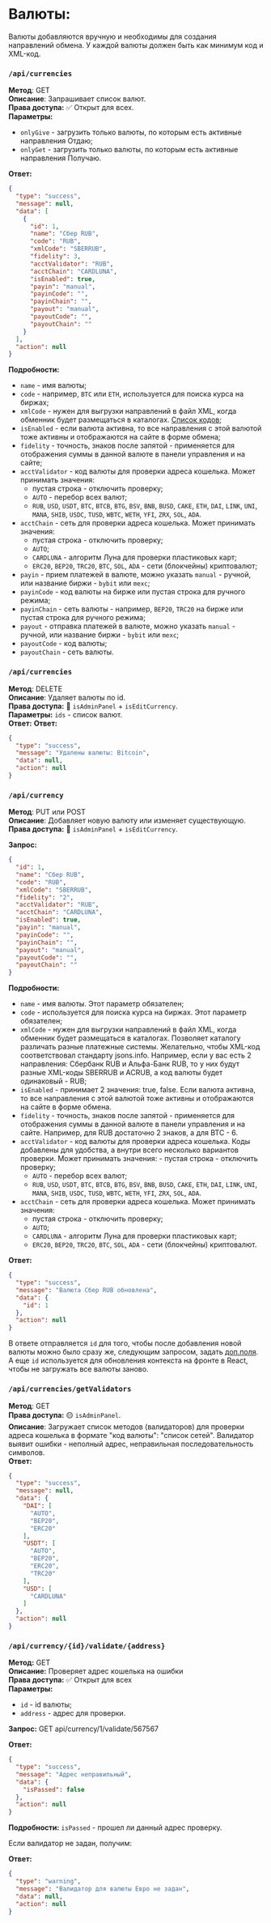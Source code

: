 # Валюты: ##

Валюты добавляются вручную и необходимы для создания направлений обмена. У каждой валюты должен быть как минимум код и XML-код. 

### `/api/currencies`
**Метод**: GET  
**Описание**: Запрашивает список валют.  
**Права доступа:** ✅ Открыт для всех.  
**Параметры:**
- `onlyGive` - загрузить только валюты, по которым есть активные направления Отдаю;  
- `onlyGet` - загрузить только валюты, по которым есть активные направления Получаю.


**Ответ:**
```json
{
  "type": "success",
  "message": null,
  "data": [
    {
      "id": 1,
      "name": "Сбер RUB",
      "code": "RUB",
      "xmlCode": "SBERRUB",
      "fidelity": 3,
      "acctValidator": "RUB",
      "acctChain": "CARDLUNA",
      "isEnabled": true,
      "payin": "manual",
      "payinCode": "",
      "payinChain": "",
      "payout": "manual",
      "payoutCode": "",
      "payoutChain": ""
    }
  ],
  "action": null
}
```

**Подробности:**  
- `name` - имя валюты;
- `code` - например, `BTC` или `ETH`, используется для поиска курса на биржах;
- `xmlCode` - нужен для выгрузки направлений в файл XML, когда обменник будет размещаться в каталогах.
[Список кодов](https://jsons.info/signatures/currencies);
- `isEnabled` - если валюта активна, то все направления с этой валютой тоже активны и отображаются на сайте в форме обмена;
- `fidelity` - точность, знаков после запятой - применяется для отображения суммы в данной валюте в панели управления и на сайте;
- `acctValidator` - код валюты для проверки адреса кошелька. Может принимать значения:
  - пустая строка - отключить проверку;
  - `AUTO` - перебор всех валют;
  - `RUB`, `USD`, `USDT`, `BTC`, `BTCB`, `BTG`, `BSV`, `BNB`, `BUSD`, `CAKE`, `ETH`, `DAI`, `LINK`, `UNI`, `MANA`, `SHIB`, `USDC`, `TUSD`, `WBTC`, `WETH`, `YFI`, `ZRX`, `SOL`, `ADA`.
- `acctChain` - сеть для проверки адреса кошелька. Может принимать значения:
  - пустая строка - отключить проверку;
  - `AUTO`;
  - `CARDLUNA` - алгоритм Луна для проверки пластиковых карт;
  - `ERC20`, `BEP20`, `TRC20`, `BTC`, `SOL`, `ADA` - сети (блокчейны) криптовалют;
- `payin` - прием платежей в валюте, можно указать `manual` - ручной, или название биржи - `bybit` или `mexc`;
- `payinCode` - код валюты на бирже или пустая строка для ручного режима;
- `payinChain` - сеть валюты - например, `BEP20`, `TRC20` на бирже или пустая строка для ручного режима;
- `payout` - отправка платежей в валюте, можно указать `manual` - ручной, или название биржи - `bybit` или `mexc`;
- `payoutCode` - код валюты;
- `payoutChain` - сеть валюты.

### `/api/currencies`
**Метод**: DELETE  
**Описание**: Удаляет валюты по id.  
**Права доступа:** 🔴 `isAdminPanel` + `isEditCurrency`.  
**Параметры:**
`ids` - список валют.  
**Ответ:**
**Ответ:**
```json
{
  "type": "success",
  "message": "Удалены валюты: Bitcoin",
  "data": null,
  "action": null
}
```

### `/api/currency`
**Метод**: PUT или POST  
**Описание**: Добавляет новую валюту или изменяет существующую.  
**Права доступа:** 🔴 `isAdminPanel` + `isEditCurrency`.

**Запрос:** 

```json
{
  "id": 1,
  "name": "Сбер RUB",
  "code": "RUB",
  "xmlCode": "SBERRUB",
  "fidelity": "2",
  "acctValidator": "RUB",
  "acctChain": "CARDLUNA",
  "isEnabled": true,
  "payin": "manual",
  "payinCode": "",
  "payinChain": "",
  "payout": "manual",
  "payoutCode": "",
  "payoutChain": ""
}
```

**Подробности:**  
- `name` - имя валюты. Этот параметр обязателен;
- `code` - используется для поиска курса на биржах. Этот параметр обязателен;
- `xmlCode` - нужен для выгрузки направлений в файл XML, когда обменник будет размещаться в каталогах. Позволяет каталогу различать
разные платежные системы. Желательно, чтобы XML-код соответствовал стандарту jsons.info. Например, если у вас есть 2 направления:
Сбербанк RUB и Альфа-Банк RUB, то у них будут разные XML-коды SBERRUB и ACRUB, а код валюты будет одинаковый - RUB;
- `isEnabled` - принимает 2 значения: true, false. Если валюта активна, то все направления с этой валютой тоже активны
и отображаются на сайте в форме обмена.
- `fidelity` - точность, знаков после запятой - применяется для отображения суммы в данной валюте в панели управления и на сайте.
Например, для RUB достаточно 2 знаков, а для BTC - 6. 
- `acctValidator` - код валюты для проверки адреса кошелька. Коды добавлены для удобства, а внутри всего несколько
вариантов проверки. Может принимать значения:  - пустая строка - отключить проверку;
  - `AUTO` - перебор всех валют;
  - `RUB`, `USD`, `USDT`, `BTC`, `BTCB`, `BTG`, `BSV`, `BNB`, `BUSD`, `CAKE`, `ETH`, `DAI`, `LINK`, `UNI`, `MANA`, `SHIB`, `USDC`, `TUSD`, `WBTC`, `WETH`, `YFI`, `ZRX`, `SOL`, `ADA`.
- `acctChain` - сеть для проверки адреса кошелька. Может принимать значения:
  - пустая строка - отключить проверку; 
  - `AUTO`;
  - `CARDLUNA` - алгоритм Луна для проверки пластиковых карт;
  - `ERC20`, `BEP20`, `TRC20`, `BTC`, `SOL`, `ADA` - сети (блокчейны) криптовалют.
  
**Ответ:**  
```json
{
  "type": "success",
  "message": "Валюта Сбер RUB обновлена",
  "data": {
    "id": 1
  },
  "action": null
}
```
В ответе отправляется `id` для того, чтобы после добавления новой валюты можно было сразу же, следующим запросом, задать
[доп.поля](./additionalFields.md). А еще `id` используется для обновления контекста на фронте в React, чтобы не загружать все валюты заново. 

### `/api/currencies/getValidators`
**Метод**: GET  
**Права доступа:** 🟡 `isAdminPanel`.  
**Описание**: Загружает список методов (валидаторов) для проверки адреса кошелька в формате "код валюты": "список сетей". 
Валидатор выявит ошибки - неполный адрес, неправильная последовательность символов.  
**Ответ:**
```json
{
  "type": "success",
  "message": null,
  "data": {    
    "DAI": [
      "AUTO",
      "BEP20",
      "ERC20"
    ],    
    "USDT": [
      "AUTO",
      "BEP20",
      "ERC20",
      "TRC20"
    ],
    "USD": [
      "CARDLUNA"
    ]
  },
  "action": null
}
```

### `/api/currency/{id}/validate/{address}`
**Метод:** GET  
**Описание:** Проверяет адрес кошелька на ошибки  
**Права доступа:** ✅ Открыт для всех  
**Параметры:**
- `id` - id валюты;  
- `address` - адрес для проверки.

**Запрос:**
GET api/currency/1/validate/567567

**Ответ:**  
```json
{
  "type": "success",
  "message": "Адрес неправильный",
  "data": {
    "isPassed": false
  },
  "action": null
}
```

**Подробности:**
`isPassed` - прошел ли данный адрес проверку.

Если валидатор не задан, получим:

**Ответ:**
```json
{
  "type": "warning",
  "message": "Валидатор для валюты Евро не задан",
  "data": null,
  "action": null
}
```
